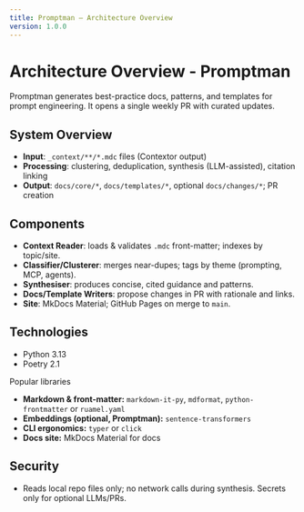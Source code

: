 ```yaml
---
title: Promptman — Architecture Overview
version: 1.0.0
---
```


# Architecture Overview - Promptman

Promptman generates best-practice docs, patterns, and templates for prompt engineering. It opens a single weekly PR with curated updates.

## System Overview

- **Input**: `_context/**/*.mdc` files (Contextor output)
- **Processing**: clustering, deduplication, synthesis (LLM-assisted), citation linking
- **Output**: `docs/core/*`, `docs/templates/*`, optional `docs/changes/*`; PR creation

## Components

- **Context Reader**: loads & validates `.mdc` front-matter; indexes by topic/site.
- **Classifier/Clusterer**: merges near-dupes; tags by theme (prompting, MCP, agents).
- **Synthesiser**: produces concise, cited guidance and patterns.
- **Docs/Template Writers**: propose changes in PR with rationale and links.
- **Site**: MkDocs Material; GitHub Pages on merge to `main`.

## Technologies

- Python 3.13
- Poetry 2.1

Popular libraries

- **Markdown & front-matter:** `markdown-it-py`, `mdformat`, `python-frontmatter` or `ruamel.yaml`
- **Embeddings (optional, Promptman):** `sentence-transformers`
- **CLI ergonomics:** `typer` or `click`
- **Docs site:** MkDocs Material for docs

## Security

- Reads local repo files only; no network calls during synthesis. Secrets only for optional LLMs/PRs.
